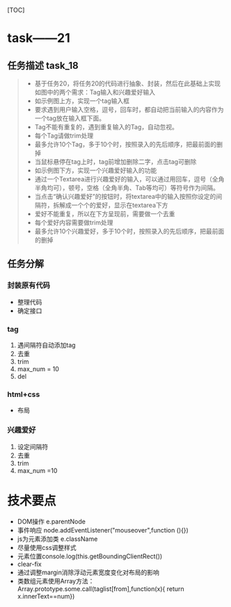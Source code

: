 ﻿[TOC]

# task——21
## 任务描述 task_18
>
>* 基于任务20，将任务20的代码进行抽象、封装，然后在此基础上实现如图中的两个需求：Tag输入和兴趣爱好输入
>* 如示例图上方，实现一个tag输入框
>* 要求遇到用户输入空格，逗号，回车时，都自动把当前输入的内容作为一个tag放在输入框下面。
>* Tag不能有重复的，遇到重复输入的Tag，自动忽视。
>* 每个Tag请做trim处理
>* 最多允许10个Tag，多于10个时，按照录入的先后顺序，把最前面的删掉
>* 当鼠标悬停在tag上时，tag前增加删除二字，点击tag可删除
>* 如示例图下方，实现一个兴趣爱好输入的功能
>* 通过一个Textarea进行兴趣爱好的输入，可以通过用回车，逗号（全角半角均可），顿号，空格（全角半角、Tab等均可）等符号作为间隔。
>* 当点击“确认兴趣爱好”的按钮时，将textarea中的输入按照你设定的间隔符，拆解成一个个的爱好，显示在textarea下方
>* 爱好不能重复，所以在下方呈现前，需要做一个去重
>* 每个爱好内容需要做trim处理
>* 最多允许10个兴趣爱好，多于10个时，按照录入的先后顺序，把最前面的删掉



## 任务分解
### 封装原有代码
* 整理代码
* 确定接口

### tag
1. 遇间隔符自动添加tag
2. 去重
3. trim
4. max_num = 10
5. del

### html+css
* 布局

### 兴趣爱好
1.  设定间隔符
2. 去重
3. trim
4. max_num =10

# 技术要点
* DOM操作 e.parentNode
* 事件响应 node.addEventListener("mouseover",function (){})
* js为元素添加类 e.className
* 尽量使用css调整样式
* 元素位置console.log(this.getBoundingClientRect())
* clear-fix 
* 通过调整margin消除浮动元素宽度变化对布局的影响
* 类数组元素使用Array方法：Array.prototype.some.call(taglist[from],function(x){ return x.innerText==num})

